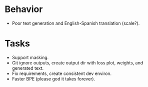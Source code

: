 # Behavior
* Poor text generation and English-Spanish translation (scale?).

# Tasks
* Support <pad> masking.
* Git ignore outputs, create output dir with loss plot, weights, and generated text.
* Fix requirements, create consistent dev environ.
* Faster BPE (please god it takes forever).
